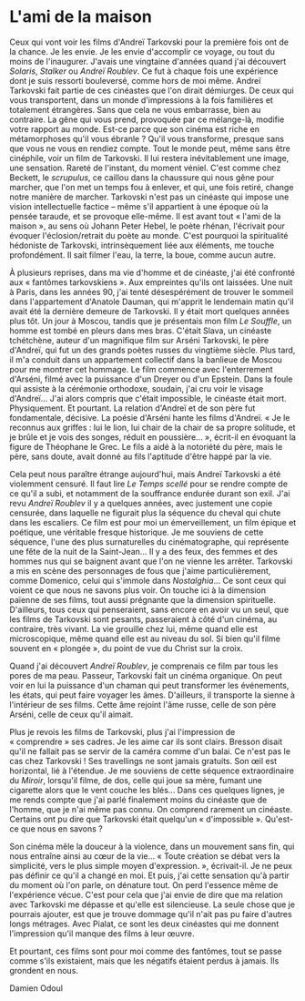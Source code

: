 # L'ami de la maison

Ceux qui vont voir les films d'Andreï Tarkovski pour la première fois ont de la chance. Je les envie. Je les envie d'accomplir ce voyage, ou tout du moins de l'inaugurer. J'avais une vingtaine d'années quand j'ai découvert *Solaris*, *Stalker* ou *Andreï Roublev*. Ce fut à chaque fois une expérience dont je suis ressorti bouleversé, comme hors de moi même. Andreï Tarkovski fait partie de ces cinéastes que l'on dirait démiurges. De ceux qui vous transportent, dans un monde d'impressions à la fois familières et totalement étrangères. Sans que cela ne vous embarrasse, bien au contraire. La gêne qui vous prend, provoquée par ce mélange-là, modifie votre rapport au monde. Est-ce parce que son cinéma est riche en métamorphoses qu'il vous ébranle&nbsp;? Qu'il vous transforme, presque sans que vous ne vous en rendiez compte. Tout le monde peut, même sans être cinéphile, voir un film de Tarkovski. Il lui restera inévitablement une image, une sensation. Rareté de l'instant, du moment véniel. C'est comme chez Beckett, le *scrupulus*, ce caillou dans la chaussure qui nous gêne pour marcher, que l'on met un temps fou à enlever, et qui, une fois retiré, change notre manière de marcher. Tarkovski n'est pas un cinéaste qui impose une vision intellectuelle factice –&nbsp;même s'il appartient à une époque où la pensée taraude, et se provoque elle-même. Il est avant tout «&nbsp;l'ami de la maison&nbsp;», au sens où Johann Peter Hebel, le poète rhénan, l'écrivait pour évoquer l'éclosion/retrait du poète au monde. C'est pourquoi la spiritualité hédoniste de Tarkovski, intrinsèquement liée aux éléments, me touche profondément. Il sait filmer l'eau, la terre, la boue, comme aucun autre.

À plusieurs reprises, dans ma vie d'homme et de cinéaste, j'ai été confronté aux «&nbsp;fantômes tarkovskiens&nbsp;». Aux empreintes qu'ils ont laissées. Une nuit à Paris, dans les années 90, j'ai tenté désespérément de trouver le sommeil dans l'appartement d'Anatole Dauman, qui m'apprit le lendemain matin qu'il avait été la dernière demeure de Tarkovski. Il y était mort quelques années plus tôt. Un jour à Moscou, tandis que je présentais mon film *Le Souffle*, un homme est tombé en pleurs dans mes bras. C'était Slava, un cinéaste tchétchène, auteur d'un magnifique film sur Arséni Tarkovski, le père d'Andreï, qui fut un des grands poètes russes du vingtième siècle. Plus tard, il m'a conduit dans un appartement collectif dans la banlieue de Moscou pour me montrer cet hommage. Le film commence avec l'enterrement d'Arséni, filmé avec la puissance d'un Dreyer ou d'un Epstein. Dans la foule qui assiste à la cérémonie orthodoxe, soudain, j'ai cru voir le visage d'Andreï... J'ai alors compris que c'était impossible, le cinéaste était mort. Physiquement. Et pourtant. La relation d'Andreï et de son père fut fondamentale, décisive. La poésie d'Arséni hante les films d'Andreï. «&nbsp;Je le reconnus aux griffes&nbsp;: lui le lion, lui chair de la chair de sa propre solitude, et je brûle et je vois des songes, réduit en poussière...&nbsp;», écrit-il en évoquant la figure de Théophane le Grec. Le fils a aidé à la notoriété du père, mais le père, sans doute, avait donné au fils l'aptitude d'être happé par la vie.

Cela peut nous paraître étrange aujourd'hui, mais Andreï Tarkovski a été violemment censuré. Il faut lire *Le Temps scellé* pour se rendre compte de ce qu'il a subi, et notamment de la souffrance endurée durant son exil. J'ai revu *Andreï Roublev* il y a quelques années, avec justement une copie censurée, dans laquelle ne figurait plus la séquence du cheval qui chute dans les escaliers. Ce film est pour moi un émerveillement, un film épique et poétique, une véritable fresque historique. Je me souviens de cette séquence, l'une des plus surnaturelles du cinématographe, qui représente une fête de la nuit de la Saint-Jean... Il y a des feux, des femmes et des hommes nus qui se baignent avant que l'on ne vienne les arrêter. Tarkovski a mis en scène des personnages de fous que j'aime particulièrement, comme Domenico, celui qui s'immole dans *Nostalghia*... Ce sont ceux qui voient ce que nous ne savons plus voir. On touche ici à la dimension païenne de ses films, tout aussi prégnante que la dimension spirituelle. D'ailleurs, tous ceux qui penseraient, sans encore en avoir vu un seul, que les films de Tarkovski sont pesants, passeraient à côté d'un cinéma, au contraire, très vivant. La vie grouille chez lui, même quand elle est microscopique, même quand elle est au niveau du sol. Si bien qu'il filme souvent en «&nbsp;plongée&nbsp;», du point de vue du Christ sur la croix.

Quand j'ai découvert *Andreï Roublev*, je comprenais ce film par tous les pores de ma peau. Passeur, Tarkovski fait un cinéma organique. On peut voir en lui la puissance d'un chaman qui peut transformer les événements, les états, qui peut faire voyager les âmes. D'ailleurs, il transporte la sienne à l'intérieur de ses films. Cette âme rejoint l'âme russe, celle de son père Arséni, celle de ceux qu'il aimait.

Plus je revois les films de Tarkovski, plus j'ai l'impression de «&nbsp;comprendre&nbsp;» ses cadres. Je les aime car ils sont clairs. Bresson disait qu'il ne fallait pas se servir de la caméra comme d'un balai. Ce n'est pas le cas chez Tarkovski&nbsp;! Ses travellings ne sont jamais gratuits. Son œil est horizontal, lié à l'étendue. Je me souviens de cette séquence extraordinaire du *Miroir*, lorsqu'il filme, de dos, celle qui joue sa mère, fumant une cigarette alors que le vent couche les blés... Dans ces quelques lignes, je me rends compte que j'ai parlé finalement moins du cinéaste que de l'homme, que je n'ai même pas connu. On comprend rarement un cinéaste. Certains ont pu dire que Tarkovski était quelqu'un «&nbsp;d'impossible&nbsp;». Qu'est-ce que nous en savons&nbsp;?

Son cinéma mêle la douceur à la violence, dans un mouvement sans fin, qui nous entraîne ainsi au cœur de la vie... «&nbsp;Toute création se débat vers la simplicité, vers le plus simple moyen d'expression.&nbsp;», écrivait-il. Je ne peux pas définir ce qu'il a changé en moi. Et puis, j'ai cette sensation qu'à partir du moment où l'on parle, on dénature tout. On perd l'essence même de l'expérience vécue. C'est pour cela que j'ai envie de dire que ma relation avec Tarkovski me dépasse et qu'elle est silencieuse. La seule chose que je pourrais ajouter, est que je trouve dommage qu'il n'ait pas pu faire d'autres longs métrages. Avec Pialat, ce sont les deux cinéastes qui me donnent l'impression qu'il manque des films à leur œuvre.

Et pourtant, ces films sont pour moi comme des fantômes, tout se passe comme s'ils existaient, mais que les négatifs étaient perdus à jamais. Ils grondent en nous.

Damien Odoul